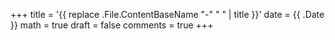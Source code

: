 +++
title = '{{ replace .File.ContentBaseName "-" " " | title }}'
date = {{ .Date }}
math = true 
draft = false
comments = true
+++
